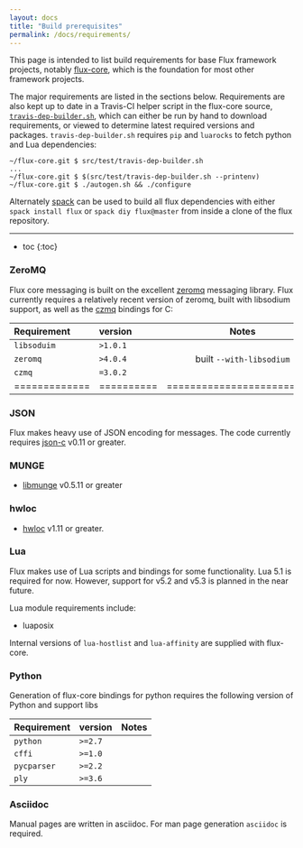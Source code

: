 ```yaml
---
layout: docs
title: "Build prerequisites"
permalink: /docs/requirements/
---
```


This page is intended to list build requirements for
base Flux framework projects, notably [flux-core](https://github.com/flux-framework/flux-core),
which is the foundation for most other framework projects.

The major requirements are listed in the sections below. Requirements are also kept
up to date in a Travis-CI helper script in the flux-core source,
[`travis-dep-builder.sh`](https://github.com/flux-framework/flux-core/blob/master/src/test/travis-dep-builder.sh),
which can either be run by hand to download requirements, or viewed to determine latest required versions
and packages. `travis-dep-builder.sh` requires `pip` and `luarocks` to fetch python and Lua dependencies:

```console
~/flux-core.git $ src/test/travis-dep-builder.sh
...
~/flux-core.git $ $(src/test/travis-dep-builder.sh --printenv)
~/flux-core.git $ ./autogen.sh && ./configure 
```

Alternately [spack](https://github.com/scalability-llnl/spack) can be used to
build all flux dependencies with either `spack install flux` or `spack diy
flux@master` from inside a clone of the flux repository.

---

* toc
{:toc}

### ZeroMQ

Flux core messaging is built on the excellent [zeromq](http://zeromq.org/)
messaging library. Flux currently requires a relatively recent version of zeromq,
built with libsodium support, as well as the [czmq](https://github.com/zeromq/czmq)
bindings for C:

| Requirement | version  |   Notes                  |
|:------------|:---------|:------------------------:|
| `libsoduim` | `>1.0.1` |                          |
| `zeromq`    | `>4.0.4` | built `--with-libsodium` |
| `czmq`      | `=3.0.2` |                          |
|=============|==========|==========================|

### JSON

Flux makes heavy use of JSON encoding for messages. The code
currently requires [json-c](https://github.com/json-c/json-c)
v0.11 or greater.

### MUNGE

* [libmunge](https://github.com/dun/munge) v0.5.11 or greater

### hwloc

 * [hwloc](https://www.open-mpi.org/projects/hwloc/) v1.11 or greater.

### Lua
 
Flux makes use of Lua scripts and bindings for some functionality.
Lua 5.1 is required for now. However, support for v5.2 and v5.3
is planned in the near future.

Lua module requirements include:
 
 * luaposix

Internal versions of `lua-hostlist` and `lua-affinity` are supplied
with flux-core.

### Python

Generation of flux-core bindings for python requires the following
version of Python and support libs

 | Requirement | version  | Notes                    |
 |:------------|:---------|:------------------------:|
 | `python`    | `>=2.7`  |                          |
 | `cffi`      | `>=1.0`  |                          |
 | `pycparser` | `>=2.2`  |                          |
 | `ply`       | `>=3.6`  |                          |

### Asciidoc

Manual pages are written in asciidoc. For man page generation `asciidoc` is required.
